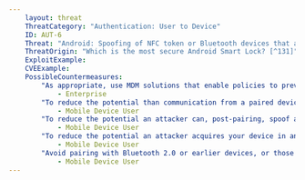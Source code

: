 ```yaml
---
    layout: threat
    ThreatCategory: "Authentication: User to Device"
    ID: AUT-6
    Threat: "Android: Spoofing of NFC token or Bluetooth devices that automatically unlock the mobile device, or keeps a mobile device unlocked (e.g., Android Smartlock)"
    ThreatOrigin: "Which is the most secure Android Smart Lock? [^131]"
    ExploitExample:
    CVEExample:
    PossibleCountermeasures: 
        "As appropriate, use MDM solutions that enable policies to prevent features that would automatically unlock mobile devices or prevent mobile devices from otherwise locking based on your existing security policy, such as after a period of user inactivity.":
            - Enterprise
        "To reduce the potential than communication from a paired device can be successfully spoofed, observe physical security measures to prevent interception of communication during the initial pairing of devices (e.g. in a secure location outside of which, interception or manipulation of NFC or Bluetooth signals is limited.":
            - Mobile Device User
        "To reduce the potential an attacker can, post-pairing, spoof a paired device, maintain strong physical security over it when being left directly unattended (e.g., secure it in a locked container).":
            - Mobile Device User
        "To reduce the potential an attacker acquires your device in an unlocked but unattended state or can acquire the pair of devices, avoid pairing your mobile device with a device that is typically already located in proximity to it, such as a keyboard or headset.":
            - Mobile Device User
        "Avoid pairing with Bluetooth 2.0 or earlier devices, or those that otherwise only support Legacy Pairing, which is vulnerable to eavesdropping attacks that greatly facilitates the spoofing a trusted device.":
            - Mobile Device User
---
```


